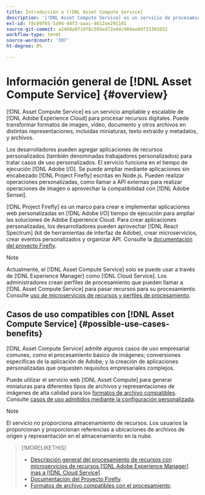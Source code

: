 ```yaml
---
title: Introducción a [!DNL Asset Compute Service]
description: '[!DNL Asset Compute Service] es un servicio de procesamiento de recursos nativo de la nube que reduce la complejidad y mejora la escalabilidad.'
exl-id: f8c89f65-5a94-44f3-aaac-4612ae291101
source-git-commit: a2460a0719f8c585ed72e44c904aa0df33301032
workflow-type: tm+mt
source-wordcount: '307'
ht-degree: 0%

---
```


# Información general de [!DNL Asset Compute Service] {#overview}

[!DNL Asset Compute Service] es un servicio ampliable y escalable de  [!DNL Adobe Experience Cloud] para procesar recursos digitales. Puede transformar formatos de imagen, vídeo, documento y otros archivos en distintas representaciones, incluidas miniaturas, texto extraído y metadatos, y archivos.

Los desarrolladores pueden agregar aplicaciones de recursos personalizados (también denominadas trabajadores personalizados) para tratar casos de uso personalizados. El servicio funciona en el tiempo de ejecución [!DNL Adobe I/O]. Se puede ampliar mediante aplicaciones sin encabezado [!DNL Project Firefly] escritas en Node.js. Pueden realizar operaciones personalizadas, como llamar a API externas para realizar operaciones de imagen o aprovechar la compatibilidad con [!DNL Adobe Sensei].

[!DNL Project Firefly] es un marco para crear e implementar aplicaciones web personalizadas en  [!DNL Adobe I/O] tiempo de ejecución para ampliar las soluciones de Adobe Experience Cloud. Para crear aplicaciones personalizadas, los desarrolladores pueden aprovechar [!DNL React Spectrum] (kit de herramientas de interfaz de Adobe), crear microservicios, crear eventos personalizados y organizar API. Consulte la [documentación del proyecto Firefly](https://www.adobe.io/apis/experienceplatform/project-firefly/docs.html).

>[!NOTE]
>
>Actualmente, el [!DNL Asset Compute Service] solo se puede usar a través de [!DNL Experience Manager] como [!DNL Cloud Service]. Los administradores crean perfiles de procesamiento que pueden llamar a [!DNL Asset Compute Service] para pasar recursos para su procesamiento. Consulte [uso de microservicios de recursos y perfiles de procesamiento](https://experienceleague.adobe.com/docs/experience-manager-cloud-service/assets/manage/asset-microservices-configure-and-use.html).

## Casos de uso compatibles con [!DNL Asset Compute Service] {#possible-use-cases-benefits}

[!DNL Asset Compute Service] admite algunos casos de uso empresarial comunes, como el procesamiento básico de imágenes; conversiones específicas de la aplicación de Adobe; y la creación de aplicaciones personalizadas que orquesten requisitos empresariales complejos.

Puede utilizar el servicio web [!DNL Asset Compute] para generar miniaturas para diferentes tipos de archivos y representaciones de imágenes de alta calidad para los [formatos de archivo compatibles](https://experienceleague.adobe.com/docs/experience-manager-cloud-service/assets/file-format-support.html). Consulte [casos de uso admitidos mediante la configuración personalizada](https://experienceleague.adobe.com/docs/experience-manager-cloud-service/assets/manage/asset-microservices-configure-and-use.html).

>[!NOTE]
>
>El servicio no proporciona almacenamiento de recursos. Los usuarios la proporcionan y proporcionan referencias a ubicaciones de archivos de origen y representación en el almacenamiento en la nube.

<!-- TBD: Should this be mentioned in the docs?

|Asset Compute Service does not do this|Expectations from implementing client|
|---|---|
| Binary uploads or API-based asset ingestion. | Use other methods to ingest assets. |
| Store binaries or any persisted data across processing requests.| Each request is independent so treat it as a standalone request by sharing binary and processing instructions. |
| Store any configurations such as processing rules or settings for a user or an organization's account. | Add processing request to each request/instruction. |
| Direct event handling of asset creation events from storage systems and processing completed notifications, and errors. | Use [!DNL Adobe I/O] Events and other methods. |

-->

>[!MORELIKETHIS]
>
>* [Descripción general del procesamiento de recursos con microservicios de recursos  [!DNL Adobe Experience Manager] inas a [!DNL Cloud Service]](https://experienceleague.adobe.com/docs/experience-manager-cloud-service/assets/asset-microservices-overview.html).
>* [Documentación del Proyecto Firefly](https://www.adobe.io/apis/experienceplatform/project-firefly/docs.html).
>* [Formatos de archivo compatibles con el procesamiento](https://experienceleague.adobe.com/docs/experience-manager-cloud-service/assets/file-format-support.html).


<!-- **TBD:**
* Clarify the service can only be used within AEM as Cloud Service. The docs provided as context for custom application developers. Not to be used as a standalone service.
  ** and API as that plays a role in custom applications (accepting standard params, invoking Nui itself in the future, etc. (this is an outlook))

* link to aem as cloud service docs on asset ingestion and customization with processing profiles.
-->
